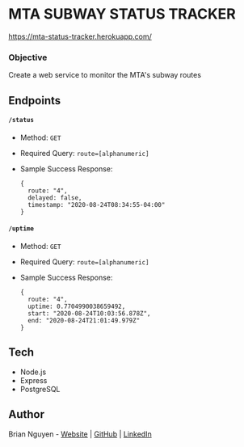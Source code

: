 # MTA SUBWAY STATUS TRACKER

https://mta-status-tracker.herokuapp.com/

### Objective

Create a web service to monitor the MTA's subway routes

## Endpoints

#### `/status`

- Method: `GET`

- Required Query: `route=[alphanumeric]`

- Sample Success Response:

  ```
  {
    route: "4",
    delayed: false,
    timestamp: "2020-08-24T08:34:55-04:00"
  }
  ```


#### `/uptime`

- Method: `GET`

- Required Query: `route=[alphanumeric]`

- Sample Success Response:

  ```
  {
    route: "4",
    uptime: 0.7704990038659492,
    start: "2020-08-24T10:03:56.878Z",
    end: "2020-08-24T21:01:49.979Z"
  }
  ```


## Tech
- Node.js
- Express
- PostgreSQL

## Author
Brian Nguyen - <a href="https://www.briannguyen.dev" target="_blank">Website</a> | <a href="https://github.com/bnguyen212" target="_blank">GitHub</a> | <a href="https://www.linkedin.com/in/brian-trong-nguyen/" target="_blank">LinkedIn</a>